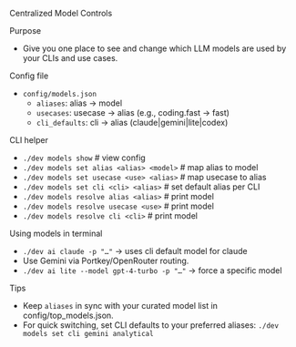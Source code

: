 Centralized Model Controls

Purpose
- Give you one place to see and change which LLM models are used by your CLIs and use cases.

Config file
- `config/models.json`
  - `aliases`: alias → model
  - `usecases`: usecase → alias (e.g., coding.fast → fast)
  - `cli_defaults`: cli → alias (claude|gemini|lite|codex)

CLI helper
- `./dev models show`                      # view config
- `./dev models set alias <alias> <model>` # map alias to model
- `./dev models set usecase <use> <alias>` # map usecase to alias
- `./dev models set cli <cli> <alias>`     # set default alias per CLI
- `./dev models resolve alias <alias>`     # print model
- `./dev models resolve usecase <use>`     # print model
- `./dev models resolve cli <cli>`         # print model

Using models in terminal
- `./dev ai claude -p "…"` → uses cli default model for claude
- Use Gemini via Portkey/OpenRouter routing.
- `./dev ai lite --model gpt-4-turbo -p "…"` → force a specific model

Tips
- Keep `aliases` in sync with your curated model list in config/top_models.json.
- For quick switching, set CLI defaults to your preferred aliases:
  `./dev models set cli gemini analytical`
